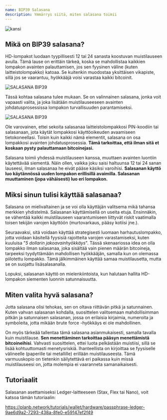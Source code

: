 ```yaml
---
name: BIP39 Salasana
description: Ymmärrys siitä, miten salasana toimii
---
```

![kansi](assets/cover.webp)

## Mikä on BIP39 salasana?

HD-lompakot luodaan tyypillisesti 12 tai 24 sanasta koostuvan muistilauseen avulla. Tämä lause on erittäin tärkeä, koska se mahdollistaa kaikkien lompakon avainten palauttamisen, jos sen fyysinen väline (kuten laitteistolompakko) katoaa. Se kuitenkin muodostaa yksittäisen vikapiste, sillä jos se vaarantuu, hyökkääjä voisi varastaa kaikki bitcoinit.

![SALASANA BIP39](assets/notext/01.webp)

Tässä kohtaa salasana tulee mukaan. Se on valinnainen salasana, jonka voit vapaasti valita, ja joka lisätään muistilauseeseen avainten johdatusprosessissa lompakon turvallisuuden parantamiseksi.

![SALASANA BIP39](assets/notext/02.webp)

Ole varovainen, ettei sekoita salasanaa laitteistolompakkosi PIN-koodiin tai salasanaan, jota käytät lompakkosi käyttöoikeuden avaamiseen tietokoneellasi. Toisin kuin kaikki nämä elementit, salasana on osa lompakkosi avainten johdatusprosessia. **Tämä tarkoittaa, että ilman sitä et koskaan pysty palauttamaan bitcoinejasi.**

Salasana toimii yhdessä muistilauseen kanssa, muuttaen avainten luontiin käytettävää siementä. Näin ollen, vaikka joku saisi haltuunsa 12 tai 24 sanan lauseesi, ilman salasanaa he eivät pääse käsiksi varoihisi. **Salasanan käyttö luo käytännössä uuden lompakon erillisillä avaimilla. Salasanan muuttaminen (jopa vähäisesti) luo eri lompakon.**

## Miksi sinun tulisi käyttää salasanaa?

Salasana on mielivaltainen ja se voi olla käyttäjän valitsema mikä tahansa merkkien yhdistelmä. Salasanan käyttämisellä on useita etuja. Ensinnäkin, se vähentää kaikki muistilauseen vaarantumiseen liittyvät riskit vaatimalla toisen tekijän varojen käyttöön (murtovarkaus, pääsy kotiisi jne.).

Seuraavaksi, sitä voidaan käyttää strategisesti luomaan harhautuslompakko, jotta voidaan käsitellä fyysisiä rajoitteita varojen varastamiseksi, kuten kuuluisa "*5 dollarin jakoavainhyökkäys*". Tässä skenaariossa idea on olla lompakko ilman salasanaa, joka sisältää vain pienen määrän bitcoineja, tarpeeksi tyydyttämään mahdollisen hyökkääjän, samalla kun on olemassa piilotettu lompakko. Tämä jälkimmäinen käyttää samaa muistilausetta, mutta se on suojattu lisäsalasanalla.

Lopuksi, salasanan käyttö on mielenkiintoista, kun halutaan hallita HD-lompakon siementen luonnin satunnaisuutta.

## Miten valita hyvä salasana?
Jotta salasana olisi tehokas, sen on oltava riittävän pitkä ja satunnainen. Kuten vahvan salasanan kohdalla, suosittelen valitsemaan mahdollisimman pitkän ja satunnaisen salasanan, jossa on erilaisia kirjaimia, numeroita ja symboleita, jotta mikään brute force -hyökkäys ei ole mahdollinen.

On myös tärkeää tallentaa tämä salasana asianmukaisesti, samalla tavalla kuin muistilause. **Sen menettäminen tarkoittaa pääsyn menettämistä bitcoineihisi**. Vahvasti suosittelen, ettei luota pelkästään muistiisi, sillä se lisää kohtuuttomasti menetysriskiä. Ihanteellista on kirjoittaa se fyysiselle välineelle (paperille tai metallille) erillään muistilauseesta. Tämä varmuuskopio on tietenkin säilytettävä eri paikassa kuin missä muistilauseesi on, jotta molempia ei vaaranneta samanaikaisesti.

## Tutoriaalit

Salasanan asettamiseksi Ledger-laitteeseen (Stax, Flex tai Nano), voit katsoa tämän tutoriaalin:

https://planb.network/tutorials/wallet/hardware/passphrase-ledger-9ae6d9a2-7293-438a-8fe0-e59147ef2f49